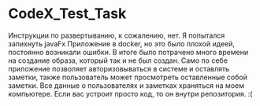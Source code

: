 # CodeX_Test_Task
Инструкции по развертыванию, к сожалению, нет. 
Я попытался запихнуть javaFx Приложение в docker, но это было плохой идеей, постоянно возникали ошибки. В итоге было потрачено много времени на создание образа, который так и не был создан.
Само по себе приложение позволяет авторизовываться в системе и оставлять заметки, также пользователь может просмотреть оставленные собой заметки. Все данные о пользователях и заметках храняться на моем компьютере.
Если вас устроит просто код, то он внутри репозитория.
:(
